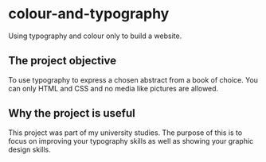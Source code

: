 # colour-and-typography
Using typography and colour only to build a website.

<!--What the project does
    Why the project is useful
    How users can get started with the project
    Where users can get help with your project
    Who maintains and contributes to the project-->

## The project objective

To use typography to express a chosen abstract from a book of choice. 
You can only HTML and CSS and no media like pictures are allowed. 

## Why the project is useful

This project was part of my university studies. The purpose of this is to focus on improving your typography skills as well as showing your graphic design skills.
